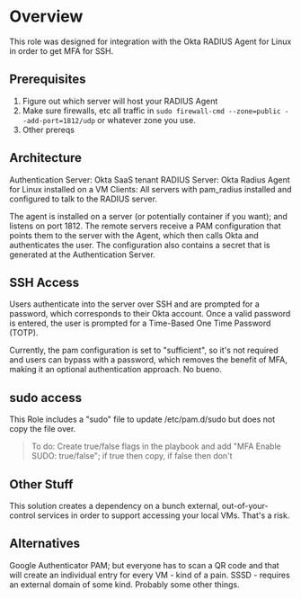 # Overview
This role was designed for integration with the Okta RADIUS Agent for Linux in order to get MFA for SSH.

## Prerequisites
1. Figure out which server will host your RADIUS Agent
2. Make sure firewalls, etc all traffic in
` sudo firewall-cmd --zone=public --add-port=1812/udp `
or whatever zone you use.
3. Other prereqs

## Architecture
Authentication Server: Okta SaaS tenant
RADIUS Server: Okta Radius Agent for Linux installed on a VM
Clients: All servers with pam_radius installed and configured to talk to the RADIUS server.

The agent is installed on a server (or potentially container if you want); and listens on port 1812.
The remote servers receive a PAM configuration that points them to the server with the Agent, which then calls Okta and authenticates the user. The configuration also contains a secret that is generated at the Authentication Server.


## SSH Access
Users authenticate into the server over SSH and are prompted for a password, which corresponds to their Okta account.
Once a valid password is entered, the user is prompted for a Time-Based One Time Password (TOTP).

Currently, the pam configuration is set to "sufficient", so it's not required and users can bypass with a password, which removes the benefit of MFA, making it an optional authentication approach. No bueno.

## sudo access
This Role includes a "sudo" file to update /etc/pam.d/sudo but does not copy the file over. 
> To do: Create true/false flags in the playbook and add "MFA Enable SUDO: true/false"; if true then copy, if false then don't

## Other Stuff
This solution creates a dependency on a bunch external, out-of-your-control services in order to support accessing your local VMs. That's a risk.

## Alternatives
Google Authenticator PAM; but everyone has to scan a QR code and that will create an individual entry for every VM - kind of a pain.
SSSD - requires an external domain of some kind.
Probably some other things.

